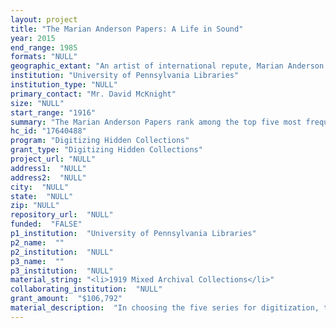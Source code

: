 ```yaml
--- 
layout: project 
title: "The Marian Anderson Papers: A Life in Sound"
year: 2015
end_range: 1985
formats: "NULL"
geographic_extant: "An artist of international repute, Marian Anderson gave concerts and recitals on five continents (Asia, Africa, North and South America, Europe and Australia) during her six decade long career. Thus the materials selected for digitization enable a researcher to trace Anderson's performing career from the local to around the globe."
institution: "University of Pennsylvania Libraries"
institution_type: "NULL"
primary_contact: "Mr. David McKnight"
size: "NULL"
start_range: "1916"
summary: "The Marian Anderson Papers rank among the top five most frequently consulted collections in the Kislak Center for Special Collections, Rare Books and Manuscripts. Recognized as one of the 20th centuries' greatest singers, Anderson., an African American, was born in Philadelphia in 1897. Because of her race Anderson faced blind prejudice, but she persevered. From the age of twenty until her retirement in 1965, she was in constant demand as a performer. We propose to digitize five series within her fully processed archive: 200 hours of sound recordings; 34 interviews; 1500 recital programs; 146 diaries; and 30 scrapbooks. The materials selected for digitization offer researchers the ability to examine Anderson's career through the dual purview of cultural geography and her extensive repertoire (programs); gain deeper understanding of her life (interviews and diaries); and marvel at her reception and fame (scrapbooks). We have designed a 12 month project and we are"
hc_id: "17640488"
program: "Digitizing Hidden Collections"
grant_type: "Digitizing Hidden Collections"
project_url: "NULL"
address1:  "NULL"
address2:  "NULL"
city:  "NULL"
state:  "NULL"
zip: "NULL"
repository_url:  "NULL"
funded:  "FALSE"
p1_institution:  "University of Pennsylvania Libraries"
p2_name:  ""
p2_institution:  "NULL"
p3_name:  ""
p3_institution:  "NULL"
material_string: "<li>1919 Mixed Archival Collections</li>"
collaborating_institution:  "NULL"
grant_amount:  "$106,792"
material_description:  "In choosing the five series for digitization, the Curators have selected materials of high research value which build on previous Penn Libraries Marian Anderson digital initiatives, like the digitization of the 4,464 Anderson Photographs (Ms. Coll. 198) which are accessible freely online. Content identified to be digitized include her non-commercial audio recordings, among which are her interviews with Harry Taubman recorded in 1955-56. The interviews served as the basis for her autobiography My Lord, What a Morning, which Taubman ghost wrote for Ms. Anderson. However, the typed transcripts provide additional insight into the singer's life and career. Anderson's comprehensive collection of musical programs illustrates the geographical and musical range of her 1200 plus performances between 1916 and 1965. In addition the audio tapes include four decades of home recordings which have never been available to the public. Her programs record her repertoire, the places, and the venues where she performed. While spending much of her professional life on tour, her diaries and notebooks document her daily life as a concert singer and the residual joys and tribulations of touring. Of particular note is the fact that in her diaries, Anderson, who loved to cook, recorded a number of recipes in her diaries which will attract, certainly, culinary interest. Finally, her scrapbooks, which begin in the 1930s illustrate in detail virtually many of her performances thus scholars can measure the her reception and the extent of her fame. With these materials in hand, one can create an unrivaled daily chronicle of Marian Anderson's life."
---
```

